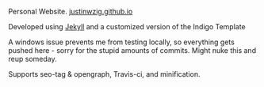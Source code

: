 Personal Website. [justinwzig.github.io](justinwzig.github.io)

Developed using [Jekyll](https://jekyllrb.com/) and a customized version of the Indigo Template

A windows issue prevents me from testing locally, so everything gets pushed here - sorry for the stupid amounts of commits. Might nuke this and reup someday.

Supports seo-tag & opengraph, Travis-ci, and minification.